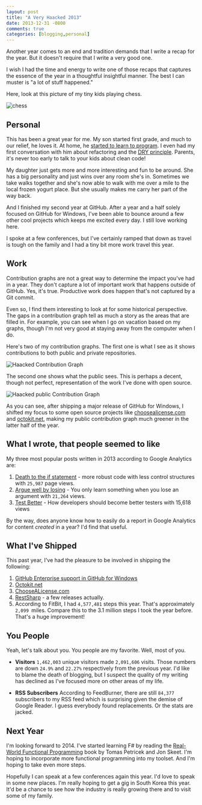 ```yaml
---
layout: post
title: "A Very Haacked 2013"
date: 2013-12-31 -0800
comments: true
categories: [blogging,personal]
---
```


Another year comes to an end and tradition demands that I write a recap for the year. But it doesn't require that I write a very good one.

I wish I had the time and energy to write one of those recaps that captures the essence of the year in a thoughtful insightful manner. The best I can muster is "a lot of stuff happened."

Here, look at this picture of my tiny kids playing chess.

![chess](https://f.cloud.github.com/assets/19977/1824339/c1528a12-7194-11e3-855b-40470fe9a16a.jpg)

## Personal

This has been a great year for me. My son started first grade, and much to our relief, he loves it. At home, he [started to learn to program](http://www.amazon.com/gp/product/1593275315/ref=as_li_ss_tl?ie=UTF8&camp=1789&creative=390957&creativeASIN=1593275315&linkCode=as2&tag=youvebeenhaac-20). I even had my first conversation with him about refactoring and the [DRY principle](http://en.wikipedia.org/wiki/Don't_repeat_yourself). Parents, it's never too early to talk to your kids about clean code!

My daughter just gets more and more interesting and fun to be around. She has a big personality and just wins over any room she's in. Sometimes we take walks together and she's now able to walk with me over a mile to the local frozen yogurt place. But she usually makes me carry her part of the way back.

And I finished my second year at GitHub. After a year and a half solely focused on GitHub for Windows, I've been able to bounce around a few other cool projects which keeps me excited every day. I still love working here.

I spoke at a few conferences, but I've certainly ramped that down as travel is tough on the family and I had a tiny bit more work travel this year.

## Work

Contribution graphs are not a great way to determine the impact you've had in a year. They don't capture a lot of important work that happens outside of GitHub. Yes, it's true. Productive work does happen that's not captured by a Git commit.

Even so, I find them interesting to look at for some historical perspective. The gaps in a contribution graph tell as much a story as the areas that are filled in. For example, you can see when I go on vacation based on my graphs, though I'm not very good at staying away from the computer when I do.

Here's two of my contribution graphs. The first one is what I see as it shows contributions to both public and private repositories. 

![Haacked Contribution Graph](https://f.cloud.github.com/assets/19977/1845464/4cac0688-758c-11e3-804c-5db77905ca39.png)

The second one shows what the public sees. This is perhaps a decent, though not perfect, representation of the work I've done with open source.

![Haacked public Contribution Graph](https://f.cloud.github.com/assets/19977/1845465/50159c6c-758c-11e3-819b-c640003852a1.png)

As you can see, after shipping a major release of GitHub for Windows, I shifted my focus to some open source projects like [choosealicense.com](http://choosealicense.com) and [octokit.net](https://github.com/octokit/octokit.net), making my public contribution graph much greener in the latter half of the year.

## What I wrote, that people seemed to like

My three most popular posts written in 2013 according to Google Analytics are:

1. [Death to the if statement](http://haacked.com/archive/2013/11/08/death-to-the-if-statement.aspx) - more robust code with less control structures with `25,987` page views.
2. [Argue well by losing](http://haacked.com/archive/2013/10/21/argue-well-by-losing.aspx/) - You only learn something when you lose an argument with `21,264` views.
3. [Test Better](http://haacked.com/archive/2013/03/04/test-better.aspx/) - How developers should become better testers with 15,618 views

By the way, does anyone know how to easily do a report in Google Analytics for content _created_ in a year? I'd find that useful.

## What I've Shipped

This past year, I've had the pleasure to be involved in shipping the following:

1. [GitHub Enterprise support in GitHub for Windows](https://github.com/blog/1628-enterprise-support-in-github-for-windows)
2. [Octokit.net](https://github.com/blog/1676-introducing-octokit-net)
3. [ChooseALicense.com](https://github.com/blog/1530-choosing-an-open-source-license)
4. [RestSharp](http://haacked.com/archive/2013/09/18/restsharp-104-2-0-released.aspx/) - a few releases actually.
5. According to FitBit, I had `4,577,481` steps this year. That's approximately `2,099 `miles. Compare this to the 3.1 million steps I took the year before. That's a huge improvement!

## You People

Yeah, let's talk about you. You people are my favorite. Well, most of you.

* __Visitors__ `1,462,003` unique visitors made `2,091,606` visits. Those numbers are down `24.9%` and `22.27%` respectively from the previous year. I'd like to blame the death of blogging, but I suspect the quality of my writing has declined as I've focused more on other areas of my life.

* __RSS Subscribers__ According to FeedBurner, there are still `84,377` subscribers to my RSS feed which is surprising given the demise of Google Reader. I guess everybody found replacements. Or the stats are jacked.

## Next Year

I'm looking forward to 2014. I've started learning F# by reading the [Real-World Functional Programming](http://www.amazon.com/gp/product/1933988924/ref=as_li_ss_tl?ie=UTF8&camp=1789&creative=390957&creativeASIN=1933988924&linkCode=as2&tag=youvebeenhaac-20) book by Tomas Petricek and Jon Skeet. I'm hoping to incorporate more functional programming into my toolset. And I'm hoping to take even more steps.

Hopefully I can speak at a few conferences again this year. I'd love to speak in some new places. I'm really hoping to get a gig in South Korea this year. It'd be a chance to see how the industry is really growing there and to visit some of my family.
